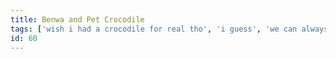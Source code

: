 ```yaml
---
title: Benwa and Pet Crocodile 
tags: ['wish i had a crocodile for real tho', 'i guess', 'we can always pretend', 'benwa']
id: 60
---
```

    